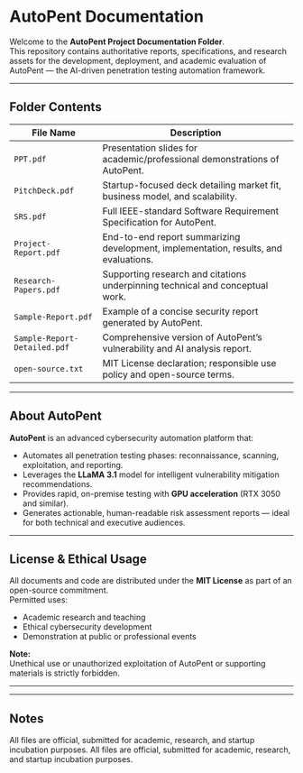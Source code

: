 # AutoPent Documentation

Welcome to the **AutoPent Project Documentation Folder**.  
This repository contains authoritative reports, specifications, and research assets for the development, deployment, and academic evaluation of AutoPent — the AI-driven penetration testing automation framework.

---

## Folder Contents

| File Name | Description |
|-----------|-------------|
| `PPT.pdf` | Presentation slides for academic/professional demonstrations of AutoPent. |
| `PitchDeck.pdf` | Startup-focused deck detailing market fit, business model, and scalability. |
| `SRS.pdf` | Full IEEE-standard Software Requirement Specification for AutoPent. |
| `Project-Report.pdf` | End-to-end report summarizing development, implementation, results, and evaluations. |
| `Research-Papers.pdf` | Supporting research and citations underpinning technical and conceptual work. |
| `Sample-Report.pdf` | Example of a concise security report generated by AutoPent. |
| `Sample-Report-Detailed.pdf` | Comprehensive version of AutoPent’s vulnerability and AI analysis report. |
| `open-source.txt` | MIT License declaration; responsible use policy and open-source terms. |

---

## About AutoPent

**AutoPent** is an advanced cybersecurity automation platform that:
- Automates all penetration testing phases: reconnaissance, scanning, exploitation, and reporting.
- Leverages the **LLaMA 3.1** model for intelligent vulnerability mitigation recommendations.
- Provides rapid, on-premise testing with **GPU acceleration** (RTX 3050 and similar).
- Generates actionable, human-readable risk assessment reports — ideal for both technical and executive audiences.

---

## License & Ethical Usage

All documents and code are distributed under the **MIT License** as part of an open-source commitment.  
Permitted uses:
- Academic research and teaching
- Ethical cybersecurity development
- Demonstration at public or professional events

**Note:**  
Unethical use or unauthorized exploitation of AutoPent or supporting materials is strictly forbidden.

---


---

## Notes
All files are official, submitted for academic, research, and startup incubation purposes.
All files are official, submitted for academic, research, and startup incubation purposes.

